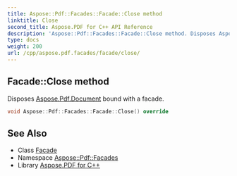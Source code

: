 ```yaml
---
title: Aspose::Pdf::Facades::Facade::Close method
linktitle: Close
second_title: Aspose.PDF for C++ API Reference
description: 'Aspose::Pdf::Facades::Facade::Close method. Disposes Aspose.Pdf.Document bound with a facade in C++.'
type: docs
weight: 200
url: /cpp/aspose.pdf.facades/facade/close/
---
```

## Facade::Close method


Disposes [Aspose.Pdf.Document](../../../aspose.pdf/document/) bound with a facade.

```cpp
void Aspose::Pdf::Facades::Facade::Close() override
```

## See Also

* Class [Facade](../)
* Namespace [Aspose::Pdf::Facades](../../)
* Library [Aspose.PDF for C++](../../../)

